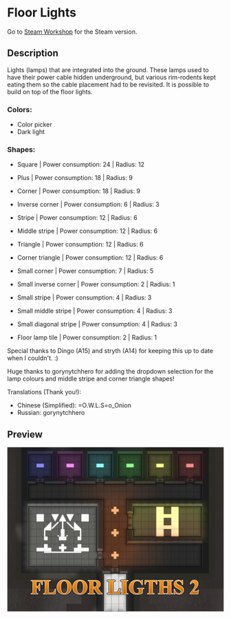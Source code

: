 # Floor Lights

Go to [Steam Workshop](https://steamcommunity.com/sharedfiles/filedetails/?id=2882927601) for the Steam version.

## Description
Lights (lamps) that are integrated into the ground. These lamps used to have their power cable hidden underground, but various rim-rodents kept eating them so the cable placement had to be revisited. It is possible to build on top of the floor lights.

### Colors:
- Color picker
- Dark light

### Shapes:
- Square | Power consumption: 24 | Radius: 12
- Plus | Power consumption: 18 | Radius: 9
- Corner | Power consumption: 18 | Radius: 9
- Inverse corner | Power consumption: 6 | Radius: 3
- Stripe | Power consumption: 12 | Radius: 6
- Middle stripe | Power consumption: 12 | Radius: 6
- Triangle | Power consumption: 12 | Radius: 6
- Corner triangle | Power consumption: 12 | Radius: 6
- Small corner | Power consumption: 7 | Radius: 5
- Small inverse corner | Power consumption: 2 | Radius: 1
- Small stripe | Power consumption: 4 | Radius: 3
- Small middle stripe | Power consumption: 4 | Radius: 3
- Small diagonal stripe | Power consumption: 4 | Radius: 3

- Floor lamp tile | Power consumption: 2 | Radius: 1


Special thanks to Dingo (A15) and stryth (A14) for keeping this up to date when I couldn't. :)

Huge thanks to gorynytchhero for adding the dropdown selection for the lamp colours and middle stripe and corner triangle shapes!

Translations (Thank you!):
- Chinese (Simplified): =O.W.L.S=o_Onion
- Russian: gorynytchhero

## Preview
![Preview](About/Preview.png)
